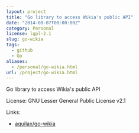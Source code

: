 ```yaml
---
layout: project
title: "Go library to access Wikia's public API"
date: "2014-08-07T00:00:00Z"
category: Personal
license: lgpl-2.1
slug: go-wikia
tags:
  - github
  - Go
aliases:
  - /personal/go-wikia.html
url: /project/go-wikia.html
---
```


Go library to access Wikia's public API

License: GNU Lesser General Public License v2.1

Links:

* [aquilax/go-wikia](https://github.com/aquilax/go-wikia)
